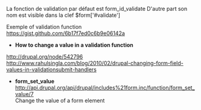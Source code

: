 La fonction de validation par défaut est form_id_validate 
D'autre part son nom est visible dans la clef $form['#validate']

Exemple of validation function
https://gist.github.com/6b17f7ed0c6b9e06142a

* **How to change a value in a validation function**

http://drupal.org/node/542796   
http://www.rahulsingla.com/blog/2010/02/drupal-changing-form-field-values-in-validationsubmit-handlers

* **form_set_value**   
http://api.drupal.org/api/drupal/includes%21form.inc/function/form_set_value/7   
Change the value of a form element